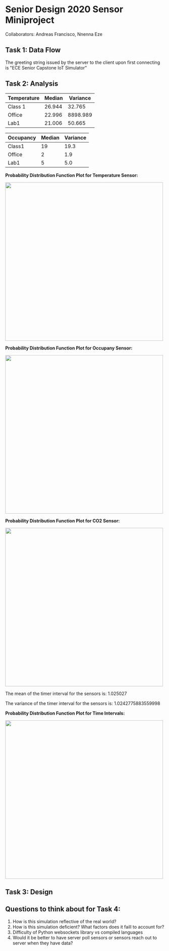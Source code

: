 # Senior Design 2020 Sensor Miniproject
Collaborators: Andreas Francisco, Nnenna Eze

## Task 1: Data Flow
The greeting string issued by the server to the client upon first connecting is "ECE Senior Capstone IoT Simulator"

## Task 2: Analysis
Temperature | Median | Variance
------------|--------|---------
Class 1 | 26.944 | 32.765
Office | 22.996 | 8898.989
Lab1 | 21.006 | 50.665

Occupancy | Median | Variance
----------|--------|---------
Class1 | 19 | 19.3
Office | 2 | 1.9
Lab1 | 5 | 5.0



**Probability Distribution Function Plot for Temperature Sensor:**

<img src="https://user-images.githubusercontent.com/44929220/92656877-d129aa00-f2c1-11ea-82dd-744e2deb4ff2.png" width="500" height="500">

**Probability Distribution Function Plot for Occupany Sensor:**

<img src="https://user-images.githubusercontent.com/44929220/92656932-e69ed400-f2c1-11ea-8318-c67c01921fb9.png" width="500" height="500">

**Probability Distribution Function Plot for CO2 Sensor:**

<img src="https://user-images.githubusercontent.com/44929220/92656956-f3bbc300-f2c1-11ea-98da-cdbacbef7ca1.png" width="500" height="500">


The mean of the timer interval for the sensors is: 1.025027

The variance of the timer interval for the sensors is: 1.0242775883559998

**Probability Distribution Function Plot for Time Intervals:**

<img src="https://user-images.githubusercontent.com/44929220/92656972-fc13fe00-f2c1-11ea-82e1-16766291f34f.png" width="500" height="500">

## Task 3: Design

## Questions to think about for Task 4:
1. How is this simulation reflective of the real world?
2. How is this simulation deficient? What factors does it faill to account for?
3. Difficulty of Python websockets library vs compiled languages
4. Would it be better to have server poll sensors or sensors reach out to server when they have data?
